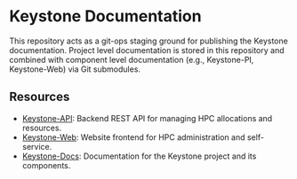 # Keystone Documentation

This repository acts as a git-ops staging ground for publishing the Keystone documentation.
Project level documentation is stored in this repository and combined with component level documentation
(e.g., Keystone-PI, Keystone-Web) via Git submodules.

## Resources

- [Keystone-API](): Backend REST API for managing HPC allocations and resources.
- [Keystone-Web](): Website frontend for HPC administration and self-service.
- [Keystone-Docs](): Documentation for the Keystone project and its components.
